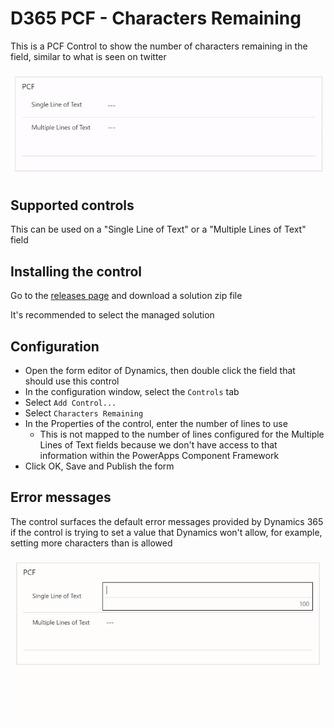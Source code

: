 # D365 PCF - Characters Remaining

This is a PCF Control to show the number of characters remaining in the field, similar to what is seen on twitter

<img src="./img/d365-pcf-charactersremaining.gif" alt="Example">

## Supported controls

This can be used on a "Single Line of Text" or a "Multiple Lines of Text" field

## Installing the control

Go to the <a href="https://github.com/cathalnoonan/d365-pcf-charactersremaining/releases">releases page</a> and download a solution zip file

It's recommended to select the managed solution

## Configuration

- Open the form editor of Dynamics, then double click the field that should use this control
- In the configuration window, select the `Controls` tab
- Select `Add Control...`
- Select `Characters Remaining`
- In the Properties of the control, enter the number of lines to use
  - This is not mapped to the number of lines configured for the Multiple Lines of Text fields because we don't have access to that information within the PowerApps Component Framework
- Click OK, Save and Publish the form

## Error messages

The control surfaces the default error messages provided by Dynamics 365 if the control is trying to set a value that Dynamics won't allow, for example, setting more characters than is allowed

<img src="./img/d365-pcf-charactersremaining-error.gif" alt="Error example">

